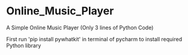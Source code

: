 # Online_Music_Player
A Simple Online Music Player (Only 3 lines of Python Code)

First run 'pip install pywhatkit' in terminal of pycharm to install required Python library
